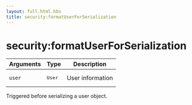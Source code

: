 ```yaml
---
layout: full.html.hbs
title: security:formatUserForSerialization
---
```


# security:formatUserForSerialization

<DeprecatedBadge version="1.0.0" />

| Arguments | Type            | Description      |
| --------- | --------------- | ---------------- |
| `user`    | <pre>User</pre> | User information |

Triggered before serializing a user object.
